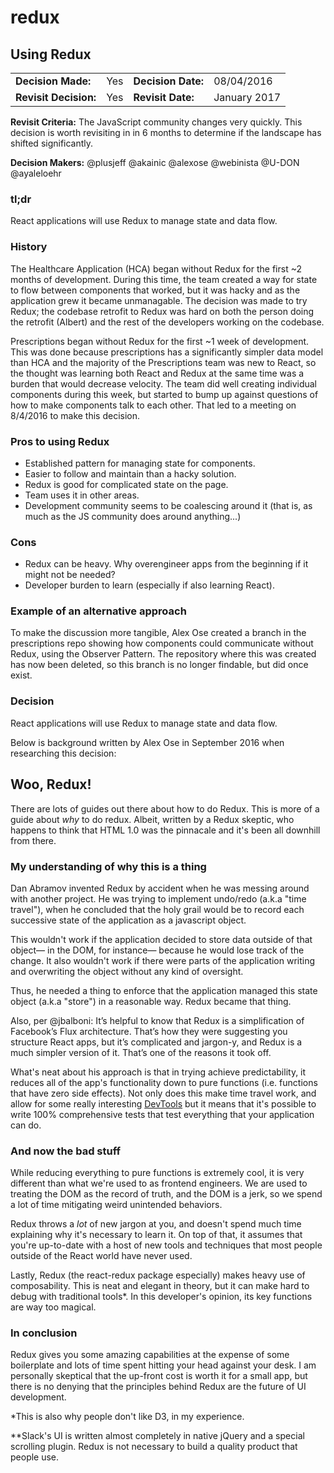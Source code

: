 # redux

## Using Redux

|  |  |  |  |
| :--- | :--- | :--- | :--- |
| **Decision Made:** | Yes | **Decision Date:** | 08/04/2016 |
| **Revisit Decision:** | Yes | **Revisit Date:** | January 2017 |

**Revisit Criteria:** The JavaScript community changes very quickly. This decision is worth revisiting in in 6 months to determine if the landscape has shifted significantly.

**Decision Makers:** @plusjeff @akainic @alexose @webinista @U-DON @ayaleloehr

### tl;dr

React applications will use Redux to manage state and data flow.

### History

The Healthcare Application \(HCA\) began without Redux for the first ~2 months of development. During this time, the team created a way for state to flow between components that worked, but it was hacky and as the application grew it became unmanagable. The decision was made to try Redux; the codebase retrofit to Redux was hard on both the person doing the retrofit \(Albert\) and the rest of the developers working on the codebase.

Prescriptions began without Redux for the first ~1 week of development. This was done because prescriptions has a significantly simpler data model than HCA and the majority of the Prescriptions team was new to React, so the thought was learning both React and Redux at the same time was a burden that would decrease velocity. The team did well creating individual components during this week, but started to bump up against questions of how to make components talk to each other. That led to a meeting on 8/4/2016 to make this decision.

### Pros to using Redux

* Established pattern for managing state for components.
* Easier to follow and maintain than a hacky solution.
* Redux is good for complicated state on the page.
* Team uses it in other areas.
* Development community seems to be coalescing around it \(that is, as much as the JS community does around anything...\)

### Cons

* Redux can be heavy. Why overengineer apps from the beginning if it might not be needed?
* Developer burden to learn \(especially if also learning React\). 

### Example of an alternative approach

To make the discussion more tangible, Alex Ose created a branch in the prescriptions repo showing how components could communicate without Redux, using the Observer Pattern. The repository where this was created has now been deleted, so this branch is no longer findable, but did once exist.

### Decision

React applications will use Redux to manage state and data flow.

Below is background written by Alex Ose in September 2016 when researching this decision:

## Woo, Redux!

There are lots of guides out there about how to do Redux. This is more of a guide about _why_ to do redux. Albeit, written by a Redux skeptic, who happens to think that HTML 1.0 was the pinnacale and it's been all downhill from there.

### My understanding of why this is a thing

Dan Abramov invented Redux by accident when he was messing around with another project. He was trying to implement undo/redo \(a.k.a "time travel"\), when he concluded that the holy grail would be to record each successive state of the application as a javascript object.

This wouldn't work if the application decided to store data outside of that object— in the DOM, for instance— because he would lose track of the change. It also wouldn't work if there were parts of the application writing and overwriting the object without any kind of oversight.

Thus, he needed a thing to enforce that the application managed this state object \(a.k.a "store"\) in a reasonable way. Redux became that thing.

Also, per @jbalboni: It’s helpful to know that Redux is a simplification of Facebook’s Flux architecture. That’s how they were suggesting you structure React apps, but it’s complicated and jargon-y, and Redux is a much simpler version of it. That’s one of the reasons it took off.

What's neat about his approach is that in trying achieve predictability, it reduces all of the app's functionality down to pure functions \(i.e. functions that have zero side effects\). Not only does this make time travel work, and allow for some really interesting [DevTools](https://chrome.google.com/webstore/detail/redux-devtools/lmhkpmbekcpmknklioeibfkpmmfibljd?hl=en) but it means that it's possible to write 100% comprehensive tests that test everything that your application can do.

### And now the bad stuff

While reducing everything to pure functions is extremely cool, it is very different than what we're used to as frontend engineers. We are used to treating the DOM as the record of truth, and the DOM is a jerk, so we spend a lot of time mitigating weird unintended behaviors.

Redux throws a _lot_ of new jargon at you, and doesn't spend much time explaining why it's necessary to learn it. On top of that, it assumes that you're up-to-date with a host of new tools and techniques that most people outside of the React world have never used.

Lastly, Redux \(the react-redux package especially\) makes heavy use of composability. This is neat and elegant in theory, but it can make hard to debug with traditional tools\*. In this developer's opinion, its key functions are way too magical.

### In conclusion

Redux gives you some amazing capabilities at the expense of some boilerplate and lots of time spent hitting your head against your desk. I am personally skeptical that the up-front cost is worth it for a small app, but there is no denying that the principles behind Redux are the future of UI development.

\*This is also why people don't like D3, in my experience.

\*\*Slack's UI is written almost completely in native jQuery and a special scrolling plugin. Redux is not necessary to build a quality product that people use.

